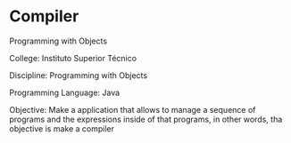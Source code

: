 # Compiler
Programming with Objects

College: Instituto Superior Técnico

Discipline: Programming with Objects

Programming Language: Java

Objective: Make a application that allows to manage a sequence of programs and the expressions inside of that programs, in other words,              tha objective is make a compiler
